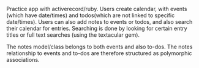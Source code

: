 Practice app with activerecord/ruby. Users create calendar, with events (which have date/times) and todos(which are not linked to specific date/times). Users can also add notes to events or todos, and also search their calendar for entries. Searching is done by looking for certain entry titles or full text searches (using the textacular gem).

The notes model/class belongs to both events and also to-dos. The notes relationship to events and to-dos are therefore structured as polymorphic associations.
